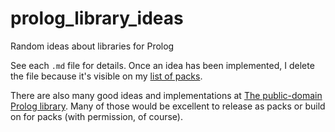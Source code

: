 prolog_library_ideas
====================

Random ideas about libraries for Prolog

See each `.md` file for details.  Once an idea has been implemented, I delete the file because it's visible on my [list of packs](http://www.swi-prolog.org/pack/list?author=michael@ndrix.org&sort=downloads).

There are also many good ideas and implementations at [The public-domain Prolog library](http://www.j-paine.org/prolog/library.html).  Many of those would be excellent to release as packs or build on for packs (with permission, of course).
